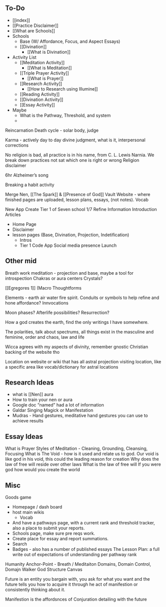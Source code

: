 ## To-Do
- [[index]]
- [[Practice Disclaimer]]
- [[What are Schools]]
- Schools
	- Base (W/ Affordance, Focus, and Aspect Essays)
	- [[Divination]]
		- [[What is Divination]]
- Activity List
	- [[Meditation Activity]]
		- [[What is Meditation]]
	- [[Triple Prayer Activity]]
		- [[What is Prayer]]
	- [[Research Activity]]
		- [[How to Research using Illumine]]
	- [[Reading Activity]]
	- [[Divination Activity]]
	- [[Essay Activity]]
- Maybe
	- What is the Pathway, Threshold, and system
	- 
Reincarnation 
Death cycle - solar body, judge

Karma - actively day to day divine judgment, what is it, interpersonal corrections

No religion is bad, all practice is in his name, from C. L. Lewis Narnia. We break down practices not sat which one is right or wrong 
Religion disclaimer

6hr Alzheimer’s song

Breaking a habit activity


Merge Nen, [[The Spark]] & [[Presence of God]]
Vault Website - where finished pages are uploaded, lesson plans, essays, (not notes). Vocab 

New App
Create Tier 1 of Seven school 1/7
Refine Information
Introduction Articles
- Home Page
- Disclaimer
- lesson pages (Base, Divination, Projection, Indetification)
	- Intros
	- Tier 1
Code App
Social media presence
Launch

Other mid
---
Breath work meditation - projection and base, maybe a tool for introspection
Chakras or aura centers
Crystals?

[[Egregores 1]] (Macro Thoughtforms



Elements - earth air water fire spirit. Conduits or symbols to help refine and hone affordance?
Innvocations

Moon phases?
Afterlife possibilities? Resurrection? 

How a god creates the earth, find the only writings I have somewhere.

The polarities, talk about spectrums, all things exist in the masculine and feminine, order and chaos, law and life

Wicca agrees with my aspects of divinity, remember gnostic Christian backing of the website tho 

Location on website or wiki that has all astral projection visiting location, like a specific area like vocab/dictionary for astral locations
## Research Ideas
- what is [[Nen]] aura
- How to train your nen or aura
- Google doc “named” had a lot of information
- Galdar Singing Magick or Manifestation
- Mudras - Hand gestures, meditative hand gestures you can use to achieve results
## Essay Ideas
What is Prayer
Styles of Meditation - Cleaning, Grounding, Cleansing, Focusing
What is The Void - how is it used and relate us to god. Our void is like god in his void, this could the leading reason for creation
Why does the law of free will reside over other laws
What is the law of free will
If you were god how would you create the world

## Misc

Goods game
- Homepage / dash board
- host main wikis
	- Vocab
- And have a pathways page, with a current rank and threshold tracker, also a place to submit your reports.
- Schools page, make sure pre reqs work. 
- Create place for essay and report summations.
- Search
- Badges - also has a number of published essays
The Lesson Plan: a full write out of expectations of understanding per pathway rank



Humanity
Anchor-Point - Breath / Meditaiton 
Domains, Domain Control, Domajn Walker
God Structure Canvas

Future is an entity you bargain with, you ask for what you want and the future tells you how to acquire it through he act of manifestion or consistently thinking about it.

Manifestion is the  affordsnces of Conjuration detailing with the future 